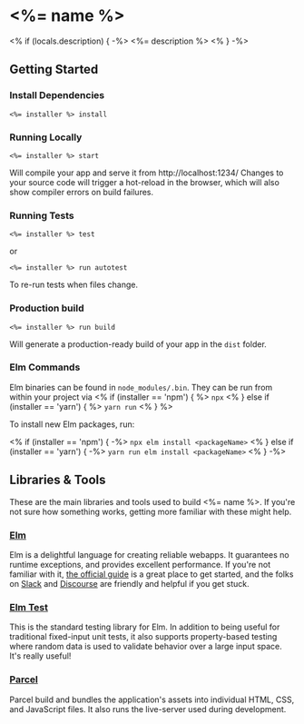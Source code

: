 # <%= name %>

<% if (locals.description) { -%>
<%= description %>
<% } -%>

## Getting Started

### Install Dependencies

`<%= installer %> install`

### Running Locally

`<%= installer %> start`

Will compile your app and serve it from http://localhost:1234/ 
Changes to your source code will trigger a hot-reload in the browser, which
will also show compiler errors on build failures.

### Running Tests

`<%= installer %> test`

or

`<%= installer %> run autotest`

To re-run tests when files change.

### Production build

`<%= installer %> run build`

Will generate a production-ready build of your app in the `dist` folder.

### Elm Commands

Elm binaries can be found in `node_modules/.bin`. They can be run from within
your project via <% if (installer == 'npm') { %> `npx`
<% } else if (installer == 'yarn') { %> `yarn run` <% } %>

To install new Elm packages, run:

<% if (installer == 'npm') { -%>
`npx elm install <packageName>`
<% } else if (installer == 'yarn') { -%>
`yarn run elm install <packageName>`
<% } -%>

## Libraries & Tools

These are the main libraries and tools used to build <%= name %>. If you're not
sure how something works, getting more familiar with these might help.

### [Elm](https://elm-lang.org)

Elm is a delightful language for creating reliable webapps. It guarantees no
runtime exceptions, and provides excellent performance. If you're not familiar
with it, [the official guide](https://guide.elm-lang.org) is a great place to get
started, and the folks on [Slack](https://elmlang.herokuapp.com) and
[Discourse](https://discourse.elm-lang.org) are friendly and helpful if you get
stuck.

### [Elm Test](https://package.elm-lang.org/packages/elm-exploration/test/latest)

This is the standard testing library for Elm. In addition to being useful for
traditional fixed-input unit tests, it also supports property-based testing
where random data is used to validate behavior over a large input space. It's
really useful!

### [Parcel](https://parceljs.org)

Parcel build and bundles the application's assets into individual HTML, CSS, and
JavaScript files. It also runs the live-server used during development.
